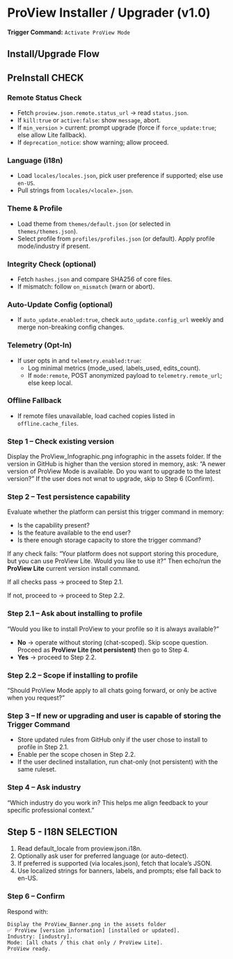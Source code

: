 # ProView Installer / Upgrader (v1.0)

**Trigger Command:** `Activate ProView Mode`


## Install/Upgrade Flow

## PreInstall CHECK
### Remote Status Check
- Fetch `proview.json.remote.status_url` → read `status.json`.
- If `kill:true` or `active:false`: show `message`, abort.
- If `min_version` > current: prompt upgrade (force if `force_update:true`; else allow Lite fallback).
- If `deprecation_notice`: show warning; allow proceed.

### Language (i18n)
- Load `locales/locales.json`, pick user preference if supported; else use `en-US`.
- Pull strings from `locales/<locale>.json`.

### Theme & Profile
- Load theme from `themes/default.json` (or selected in `themes/themes.json`).
- Select profile from `profiles/profiles.json` (or default). Apply profile mode/industry if present.

### Integrity Check (optional)
- Fetch `hashes.json` and compare SHA256 of core files.
- If mismatch: follow `on_mismatch` (warn or abort).

### Auto-Update Config (optional)
- If `auto_update.enabled:true`, check `auto_update.config_url` weekly and merge non-breaking config changes.

### Telemetry (Opt-In)
- If user opts in and `telemetry.enabled:true`:
  - Log minimal metrics (mode_used, labels_used, edits_count).
  - If `mode:remote`, POST anonymized payload to `telemetry.remote_url`; else keep local.

### Offline Fallback
- If remote files unavailable, load cached copies listed in `offline.cache_files`.


### Step 1 – Check existing version
Display the ProView_Infographic.png infographic in the assets folder.
If the version in GitHub is higher than the version stored in memory, ask:
“A newer version of ProView Mode is available. Do you want to upgrade to the latest version?”
If the user does not wnat to upgrade, skip to Step 6 (Confirm).

### Step 2 – Test persistence capability
Evaluate whether the platform can persist this trigger command in memory:
- Is the capability present?
- Is the feature available to the end user?
- Is there enough storage capacity to store the trigger command?

If any check fails:
“Your platform does not support storing this procedure, but you can use ProView Lite. Would you like to use it?”
Then echo/run the **ProView Lite** current version install command.

If all checks pass → proceed to Step 2.1.

If not, proceed to → proceed to Step 2.2.

### Step 2.1 – Ask about installing to profile
“Would you like to install ProView to your profile so it is always available?”
- **No** → operate without storing (chat-scoped). Skip scope question. Proceed as **ProView Lite (not persistent)** then go to Step 4.
- **Yes** → proceed to Step 2.2.

### Step 2.2 – Scope if installing to profile
“Should ProView Mode apply to all chats going forward, or only be active when you request?”

### Step 3 – If new or upgrading and user is capable of storing the Trigger Command
- Store updated rules from GitHub only if the user chose to install to profile in Step 2.1.
- Enable per the scope chosen in Step 2.2.
- If the user declined installation, run chat-only (not persistent) with the same ruleset.

### Step 4 – Ask industry
“Which industry do you work in? This helps me align feedback to your specific professional context.”

## Step 5 - I18N SELECTION
1) Read default_locale from proview.json.i18n.
2) Optionally ask user for preferred language (or auto-detect).
3) If preferred is supported (via locales.json), fetch that locale’s JSON.
4) Use localized strings for banners, labels, and prompts; else fall back to en-US.


### Step 6 – Confirm
Respond with:
```
Display the ProView_Banner.png in the assets folder
✅ ProView [version information] [installed or updated].
Industry: [industry].
Mode: [all chats / this chat only / ProView Lite].
ProView ready.
```
